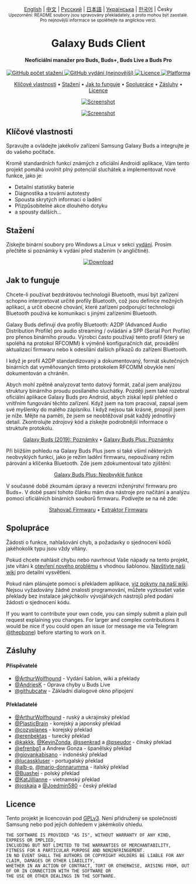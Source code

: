 <p align="center">
  <a href="../README.md">English</a> | <a href="./README_chs.md">中文</a> | <a href="/docs/README_rus.md">Русский</a> | <a href="./README_jpn.md">日本語</a> | <a href="./README_ukr.md">Українська</a> | <a href="./README_kor.md">한국어</a> | Česky<br>
    <sub>Upozornění: README soubory jsou spravovány překladately, a proto mohou být zaostalé. Pro nejnovější informace se spoléhejte na anglickou verzi.</sub>
</p>

<h1 align="center">
  Galaxy Buds Client
  <br>
</h1>
<h4 align="center">Neoficiální manažer pro Buds, Buds+, Buds Live a Buds Pro</h4>
<p align="center">
  <a href="https://github.com/ThePBone/GalaxyBudsClient/releases">
    <img alt="GitHub počet stažení" src="https://img.shields.io/github/downloads/thepbone/galaxybudsclient/total">
  </a>
  <a href="https://github.com/ThePBone/GalaxyBudsClient/releases">
  	<img alt="GitHub vydání (nejnovější)" src="https://img.shields.io/github/v/release/thepbone/galaxybudsclient">
  </a>
  <a href="https://github.com/ThePBone/GalaxyBudsClient/blob/master/LICENSE">
      <img alt="Licence" src="https://img.shields.io/github/license/thepbone/galaxybudsclient">
  </a>
  <a href="https://github.com/ThePBone/GalaxyBudsClient/releases">
    <img alt="Platforma" src="https://img.shields.io/badge/platform-Windows/Linux-yellowgreen">
  </a>
</p>
<p align="center">
  <a href="#key-features">Klíčové vlastnosti</a> •
  <a href="#download">Stažení</a> •
  <a href="#how-it-works">Jak to funguje</a> •
  <a href="#contributing">Spolupráce</a> •
  <a href="#credits">Zásluhy</a> •
  <a href="#license">Licence</a> 
</p>


<p align="center">
    <a href="https://ko-fi.com/H2H83E5J3"><img alt="Screenshot" src="https://ko-fi.com/img/githubbutton_sm.svg"></a>
</p>

<p align="center">
    <a href="#"><img alt="Screenshot" src="https://github.com/ThePBone/GalaxyBudsClient/blob/master/screenshots/screencap.gif"></a>
</p>


## Klíčové vlastnosti

Spravujte a ovládejte jakékoliv zařízení Samsung Galaxy Buds a integrujte je do vašeho počítače.

Kromě standardních funkcí známých z oficiální Androidí aplikace, Vám tento projekt pomáhá uvolnit plný potenciál sluchátek a implementovat nové funkce, jako je:

* Detailní statistiky baterie
* Diagnostika a tovární autotesty
* Spousta skrytých informací o ladění
* Přizpůsobitelné akce dlouhého dotyku
* a spousty dalších...

## Stažení

Získejte binární soubory pro Windows a Linux v sekci [vydání](https://github.com/ThePBone/GalaxyBudsClient/releases). Prosím přečtěte si poznámky k vydání před stažením (v angličtině).

<p align="center">
    <a href="https://github.com/ThePBone/GalaxyBudsClient/releases"><img alt="Download" src="https://github.com/ThePBone/GalaxyBudsClient/blob/master/screenshots/download.png"></a>
</p>

## Jak to funguje

Chcete-li používat bezdrátovou technologii Bluetooth, musí být zařízení schopno interpretovat určité profily Bluetooth, což jsou definice možných aplikací, a určit obecné chování, které zařízení podporující technologii Bluetooth používá ke komunikaci s jinými zařízeními Bluetooth.

Galaxy Buds definují dva profily Bluetooth: A2DP (Advanced Audio Distribution Profile) pro audio streaming / ovládání a SPP (Serial Port Profile) pro přenos binárního proudu. Výrobci často používají tento profil (který se spoléhá na protokol RFCOMM) k výměně konfiguračních dat, provádění aktualizací firmwaru nebo k odesílání dalších příkazů do zařízení Bluetooth.

I když je profil A2DP standardizovaný a dokumentovaný, formát skutečných binárních dat vyměňovaných tímto protokolem RFCOMM obvykle není dokumentován a chráněn.

Abych mohl zpětně analyzovat tento datový formát, začal jsem analýzou struktury binárního proudu posílaného sluchátky. Později jsem také rozebral oficiální aplikace Galaxy Buds pro Android, abych získal lepší přehled o vnitřním fungování těchto zařízení. Když jsem na tom pracoval, zapsal jsem své myšlenky do malého zápisníku. I když nejsou tak krásné, propojil jsem je níže. Mějte na paměti, že jsem se neobtěžoval psát každý jednotlivý detail. Zkontrolujte zdrojový kód a získejte podrobnější informace o struktuře protokolu.

<p align="center">
  <a href="https://github.com/ThePBone/GalaxyBudsClient/blob/master/GalaxyBudsRFCommProtocol.md">Galaxy Buds (2019): Poznámky</a> •
  <a href="https://github.com/ThePBone/GalaxyBudsClient/blob/master/Galaxy%20Buds%20Plus%20RFComm%20Protocol%20Notes.md">Galaxy Buds Plus: Poznámky</a>
</p>

Při bližším pohledu na Galaxy Buds Plus jsem si také všiml některých neobvyklých funkcí, jako je režim ladění firmwaru, nepoužívaný režim párování a klíčenka Bluetooth. Zde jsem zdokumentoval tato zjištění:

<p align="center">
  <a href="https://github.com/ThePBone/GalaxyBudsClient/blob/master/GalaxyBudsPlus_HiddenDebugFeatures.md">Galaxy Buds Plus: Neobvyklé funkce</a>
</p>

V současné době zkoumám úpravy a reverzní inženýrství firmwaru pro Buds+. V době psaní tohoto článku mám dva nástroje pro načítání a analýzu pomocí oficiálních binárních souborů firmwaru. Podívejte se na ně zde:

<p align="center">
  <a href="https://github.com/ThePBone/GalaxyBudsFirmwareDownloader">Stahovač Firmwaru</a> •
  <a href="https://github.com/ThePBone/GalaxyBudsFirmwareExtractor">Extraktor Firmwaru</a>
</p>

## Spolupráce

Žádosti o funkce, nahlašování chyb, a požadavky o sjednocení kódů jakéhokolik typu jsou vždy vítány.

Pokud chcete nahlásit chybu nebo navrhnout Vaše nápady na tento projekt, jste vítáni k [otevření nového problému](https://github.com/ThePBone/GalaxyBudsClient/issues/new/choose) s vhodnou šablonou. [Navštivte naši wiki](https://github.com/ThePBone/GalaxyBudsClient/wiki/2.-How-to-submit-issues) pro detailní vysvětlení.

Pokud nám plánujete pomoci s překladem aplikace, [viz pokyny na naší wiki](https://github.com/ThePBone/GalaxyBudsClient/wiki/3.-How-to-help-with-translations). Nejsou vyžadovány žádné znalosti programování, můžete vyzkoušet vaše překlady bez instalace jakýchkoliv vývojářských nástrojů před podání žádosti o sjednocení kódu.

If you want to contribute your own code, you can simply submit a plain pull request explaining you changes. For larger and complex contributions it would be nice if you could open an issue (or message me via Telegram [@thepbone](https://t.me/thepbone)) before starting to work on it.

## Zásluhy

#### Přispěvatelé

* [@ArthurWolfhound](https://github.com/ArthurWolfhound) - Vydání šablon, wiki a překlady
* [@AndriesK](https://github.com/AndriesK) - Oprava chyby u Buds Live
* [@githubcatw](https://github.com/githubcatw) - Základní dialogové okno připojení

#### Překladatelé

* [@ArthurWolfhound](https://github.com/ArthurWolfhound) - ruský a ukrajinský překlad
* [@PlasticBrain](https://github.com/fhalfkg) - korejský a japonský překlad
* [@cozyplanes](https://github.com/cozyplanes) - korejský překlad
* [@erenbektas](https://github.com/erenbektas) - turecký překlad
* [@kakkk](https://github.com/kakkk), [@KevinZonda](https://github.com/KevinZonda), [@ssenkrad](https://github.com/ssenkrad) a [@pseudor](https://github.com/pseudor) - čínský překlad
* [@efrenbg1](https://github.com/efrenbg1) a Andrew Gonza - španělský překlad
* [@giovankabisano](https://github.com/giovankabisano) - indonéský překlad
* [@lucasskluser](https://github.com/lucasskluser) - portugalský překlad
* [@alb-p](https://github.com/alb-p), [@mario-donnarumma](https://github.com/mario-donnarumma) - italský překlad
* [@Buashei](https://github.com/Buashei) - polský překlad
* [@KatJillianne](https://github.com/KatJillianne) - vietnamský překlad
* [@joskaja](https://github.com/joskaja) a [@Joedmin580](https://github.com/Joedmin580) - český překlad

## Licence

Tento projekt je licencován pod [GPLv3](https://github.com/ThePBone/GalaxyBudsClient/blob/master/LICENSE). Není přidružený se společností Samsung nebo pod jejich dohledem v jakémkoliv ohledu.

```
THE SOFTWARE IS PROVIDED "AS IS", WITHOUT WARRANTY OF ANY KIND, EXPRESS OR IMPLIED, 
INCLUDING BUT NOT LIMITED TO THE WARRANTIES OF MERCHANTABILITY, FITNESS FOR A PARTICULAR PURPOSE AND NONINFRINGEMENT. 
IN NO EVENT SHALL THE AUTHORS OR COPYRIGHT HOLDERS BE LIABLE FOR ANY CLAIM, DAMAGES OR OTHER LIABILITY, 
WHETHER IN AN ACTION OF CONTRACT, TORT OR OTHERWISE, ARISING FROM, OUT OF OR IN CONNECTION WITH THE SOFTWARE OR 
THE USE OR OTHER DEALINGS IN THE SOFTWARE.
```

